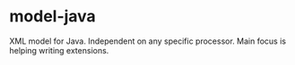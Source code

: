 model-java
==========

XML model for Java.  Independent on any specific processor.  Main
focus is helping writing extensions.
